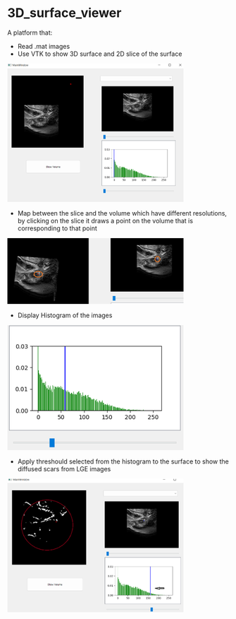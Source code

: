 # 3D_surface_viewer
A platform that:
- Read .mat images
- Use VTK to show 3D surface and 2D slice of the surface

[<img src="images/start.png" width="400"/>](images/start.png)
- Map between the slice and the volume which have different resolutions, by clicking on the slice it draws a point on the volume that is corresponding to that point

[<img src="images/mapSliceToVolume.png" width="400"/>](images/mapSliceToVolume.png)
- Display Histogram of the images  

[<img src="images/histo.png" width="400"/>](images/histo.png)
- Apply threshould selected from the histogram to the surface to show the diffused scars from LGE images

[<img src="images/DiffuseScar.png" width="400"/>](images/DiffuseScar.png)


